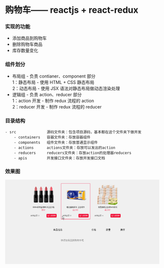 # 购物车—— reactjs + react-redux

### 实现的功能
* 添加商品到购物车
* 删除购物车商品
* 库存数量变化
### 组件划分
* 布局组 - 负责 contianer、component 部分<br>
1：静态布局 - 使用 HTML + CSS 静态布局<br>
2：动态布局 - 使用 JSX 语法对静态布局做动态渲染处理
* 逻辑组 - 负责 action、reducer 部分<br>
1：action 开发 - 制作 redux 流程的 action<br>
2：reducer 开发 - 制作 redux 流程的 reducer
### 目录结构
```
- src              源码文件夹：包含项目源码，基本都在这个文件夹下做开发
    - containers   容器文件夹：存放容器组件
    - components   组件文件夹：存放普通显示组件
    - actions      actions文件夹：存放可以发出的action 
    - reducers     reducers文件夹：存放action的处理器reducers
    - apis         开发接口文件夹：存放开发接口文档
```
### 效果图
![Image text](https://raw.githubusercontent.com/zhao-bi-han/React/master/shopping-cart/show.GIF)
